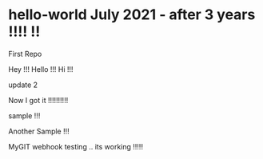 # hello-world July 2021 - after 3 years !!!! !!
First Repo

Hey !!! Hello !!! Hi !!!

update 2

Now I got it !!!!!!!!!!

sample !!!

Another Sample !!!

MyGIT webhook testing .. its working !!!!!
